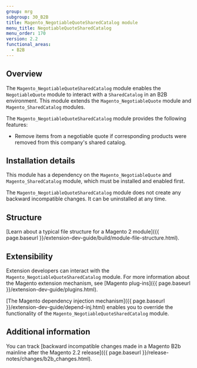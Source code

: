```yaml
---
group: mrg
subgroup: 30_B2B
title: Magento_NegotiableQuoteSharedCatalog module
menu_title: NegotiableQuoteSharedCatalog
menu_order: 170
version: 2.2
functional_areas:
  - B2B
---
```


## Overview

The `Magento_NegotiableQuoteSharedCatalog` module enables the `NegotiableQuote` module to interact with a `SharedCatalog` in an B2B environment. This module extends the `Magento_NegotiableQuote` module and `Magento_SharedCatalog` modules.

The `Magento_NegotiableQuoteSharedCatalog` module provides the following features:

* Remove items from a negotiable quote if corresponding products were removed from this company's shared catalog.

## Installation details

This module has a dependency on the `Magento_NegotiableQuote` and `Magento_SharedCatalog` module, which must be installed and enabled first.

The `Magento_NegotiableQuoteSharedCatalog` module does not create any backward incompatible changes. It can be uninstalled at any time.

## Structure

[Learn about a typical file structure for a Magento 2 module]({{ page.baseurl }}/extension-dev-guide/build/module-file-structure.html).

## Extensibility

Extension developers can interact with the `Magento_NegotiableQuoteSharedCatalog` module. For more information about the Magento extension mechanism, see [Magento plug-ins]({{ page.baseurl }}/extension-dev-guide/plugins.html).

[The Magento dependency injection mechanism]({{ page.baseurl }}/extension-dev-guide/depend-inj.html) enables you to override the functionality of the `Magento_NegotiableQuoteSharedCatalog` module.

## Additional information

You can track [backward incompatible changes made in a Magento B2b mainline after the Magento 2.2 release]({{ page.baseurl }}/release-notes/changes/b2b_changes.html).
